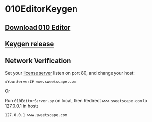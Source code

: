 # 010EditorKeygen
## [Download 010 Editor](http://www.sweetscape.com/download/010editor/)

## [Keygen release](https://github.com/HMBSbige/010EditorKeygen/releases)

## Network Verification

Set your [license server](https://github.com/HMBSbige/JetBrains-License-Server) listen on port 80, and change your host:

```
$YourServerIP www.sweetscape.com
```
Or

Run `010EditorServer.py` on local, then
Redirect `www.sweetscape.com` to 127.0.0.1 in hosts
```
127.0.0.1 www.sweetscape.com
```
